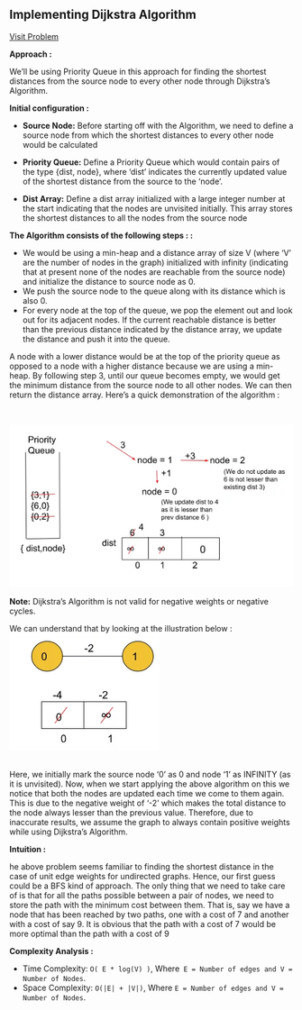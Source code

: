 ## Implementing Dijkstra Algorithm

[Visit Problem](https://practice.geeksforgeeks.org/problems/implementing-dijkstra-set-1-adjacency-matrix/1)

**Approach :**<br/>

We’ll be using Priority Queue in this approach for finding the shortest distances from the source node to every other node through Dijkstra’s Algorithm.<br/>

**Initial configuration :**<br/>

-   <b>Source Node:</b> Before starting off with the Algorithm, we need to define a source node from which the shortest distances to every other node would be calculated

-   <b>Priority Queue:</b> Define a Priority Queue which would contain pairs of the type {dist, node}, where ‘dist’ indicates the currently updated value of the shortest distance from the source to the ‘node’.

-   <b>Dist Array:</b> Define a dist array initialized with a large integer number at the start indicating that the nodes are unvisited initially. This array stores the shortest distances to all the nodes from the source node

**The Algorithm consists of the following steps : :**<br/>

-   We would be using a min-heap and a distance array of size V (where ‘V’ are the number of nodes in the graph) initialized with infinity (indicating that at present none of the nodes are reachable from the source node) and initialize the distance to source node as 0.
-   We push the source node to the queue along with its distance which is also 0.
-   For every node at the top of the queue, we pop the element out and look out for its adjacent nodes. If the current reachable distance is better than the previous distance indicated by the distance array, we update the distance and push it into the queue. <br/>

A node with a lower distance would be at the top of the priority queue as opposed to a node with a higher distance because we are using a min-heap. By following step 3, until our queue becomes empty, we would get the minimum distance from the source node to all other nodes. We can then return the distance array. Here’s a quick demonstration of the algorithm : <br/>

<br/>

![CHEESE!](./first.webp) <br/>

<b>Note:</b> Dijkstra’s Algorithm is not valid for negative weights or negative cycles.

We can understand that by looking at the illustration below : <br/>
![CHEESE!](./second.webp) <br/> <br/>

Here, we initially mark the source node ‘0’ as 0 and node ‘1’ as INFINITY (as it is unvisited). Now, when we start applying the above algorithm on this we notice that both the nodes are updated each time we come to them again. This is due to the negative weight of ‘-2’ which makes the total distance to the node always lesser than the previous value. Therefore, due to inaccurate results, we assume the graph to always contain positive weights while using Dijkstra’s Algorithm.<br/>

**Intuition :**<br/>

he above problem seems familiar to finding the shortest distance in the case of unit edge weights for undirected graphs. Hence, our first guess could be a BFS kind of approach. The only thing that we need to take care of is that for all the paths possible between a pair of nodes, we need to store the path with the minimum cost between them. That is, say we have a node that has been reached by two paths, one with a cost of 7 and another with a cost of say 9. It is obvious that the path with a cost of 7 would be more optimal than the path with a cost of 9<br/>

**Complexity Analysis :**<br/>

-   Time Complexity: `O( E * log(V) )`, Where` E = Number of edges and V = Number of Nodes`.
-   Space Complexity: `O(|E| + |V|)`, Where `E = Number of edges and V = Number of Nodes`.
